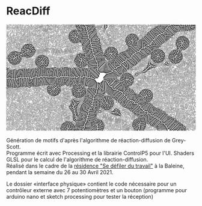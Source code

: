 # ReacDiff

![ReacDiff exemple](res/reacdiff23899_0.05935484_0.061026394_0.91016614_0.32222873.png)

Génération de motifs d'après l'algorithme de réaction-diffusion de Grey-Scott.<br>
Programme écrit avec Processing et la librairie ControlP5 pour l'UI. Shaders GLSL pour le calcul de l'algorithme de réaction-diffusion.<br>
Réalisé dans le cadre de la [résidence "Se défiler du travail"](http://lesporteslogiques.net/wiki/recherche/residence_se_defiler_du_travail/start) à la Baleine, pendant la semaine du 26 au 30 Avril 2021.

Le dossier «interface physique» contient le code nécessaire pour un contrôleur externe avec 7 potentiomètres et un bouton (programme pour arduino nano et sketch processing pour tester la réception)
